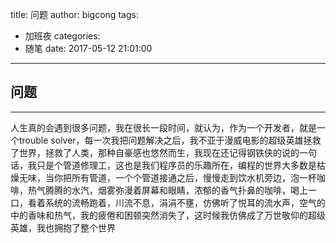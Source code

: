 title: 问题
author: bigcong
tags:
  - 加班夜
categories:
  - 随笔
date: 2017-05-12 21:01:00
---
## 问题
---

人生真的会遇到很多问题，我在很长一段时间，就认为，作为一个开发者，就是一个trouble solver，每一次我把问题解决之后，我不亚于漫威电影的超级英雄拯救了世界，拯救了人类，那种自豪感也悠然而生，我现在还记得钢铁侠的说的一句话，我只是个管道修理工，这也是我们程序员的乐趣所在，编程的世界大多数是枯燥无味，当你把所有管道，一个个管道接通之后，慢慢走到饮水机旁边，泡一杯咖啡，热气腾腾的水汽，烟雾弥漫着屏幕和眼睛，浓郁的香气扑鼻的咖啡，喝上一口，看着系统的流畅跑着，川流不息，涓涓不壅，仿佛听了悦耳的流水声，空气的中的香味和热气，我的疲倦和困顿突然消失了，这时候我仿佛成了万世敬仰的超级英雄，我也拥抱了整个世界